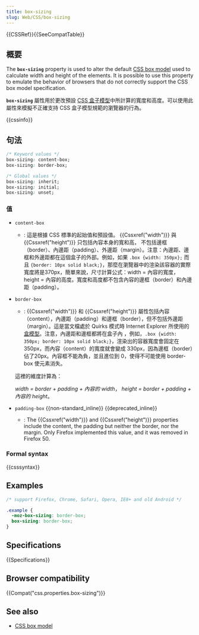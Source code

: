 ```yaml
---
title: box-sizing
slug: Web/CSS/box-sizing
---
```

{{CSSRef}}{{SeeCompatTable}}

## 概要

The **`box-sizing`** property is used to alter the default [CSS box model](/zh-TW/docs/Web/CSS/CSS_Box_Model/Introduction_to_the_CSS_box_model) used to calculate width and height of the elements. It is possible to use this property to emulate the behavior of browsers that do not correctly support the CSS box model specification.

**`box-sizing`** 屬性用於更改預設 [CSS 盒子模型](/zh-TW/docs/CSS/Box_model)中所計算的寬度和高度。可以使用此屬性來模擬不正確支持 CSS 盒子模型規範的瀏覽器的行為。

{{cssinfo}}

## 句法

```css
/* Keyword values */
box-sizing: content-box;
box-sizing: border-box;

/* Global values */
box-sizing: inherit;
box-sizing: initial;
box-sizing: unset;
```

### 值

- `content-box`
  - : 這是根據 CSS 標準的起始值和預設值。 {{Cssxref("width")}} 與 {{Cssxref("height")}} 只包括內容本身的寬和高， 不包括邊框（border）、內邊距（padding）、外邊距（margin）。注意：內邊距、邊框和外邊距都在這個盒子的外部。例如，如果 `.box {width: 350px};` 而且 `{border: 10px solid black;}`，那麼在瀏覽器中的渲染該容器的實際寬度將是370px，簡單來說，尺寸計算公式：width = 內容的寬度，height = 內容的高度。寬度和高度都不包含內容的邊框（border）和內邊距（padding）。
- `border-box`
  - : {{Cssxref("width")}} 和 {{Cssxref("height")}} 屬性包括內容（content），內邊距（padding）和邊框（border），但不包括外邊距（margin）。這是當文檔處於 Quirks 模式時 Internet Explorer 所使用的[盒模型](/zh-TW/docs/CSS/Box_model)。注意，內邊距和邊框都將在盒子內 ，例如，`.box {width: 350px; border: 10px solid black;}`，渲染出的容器寬度會固定在 350px，而內容（content）的寬度就會變成 330px，因為邊框（border）佔了20px。內容框不能為負，並且進位到 0，使得不可能使用 border-box 使元素消失。

  這裡的維度計算為：

    _width = border + padding + 內容的 width_，
    _height = border + padding + 內容的 height_。

- `padding-box` {{non-standard_inline}} {{deprecated_inline}}
  - : The {{Cssxref("width")}} and {{Cssxref("height")}} properties include the content, the padding but neither the border, nor the margin. Only Firefox implemented this value, and it was removed in Firefox 50.

### Formal syntax

{{csssyntax}}

## Examples

```css
/* support Firefox, Chrome, Safari, Opera, IE8+ and old Android */

.example {
  -moz-box-sizing: border-box;
  box-sizing: border-box;
}
```

## Specifications

{{Specifications}}

## Browser compatibility

{{Compat("css.properties.box-sizing")}}

## See also

- [CSS box model](/zh-TW/docs/Web/CSS/CSS_Box_Model/Introduction_to_the_CSS_box_model)

